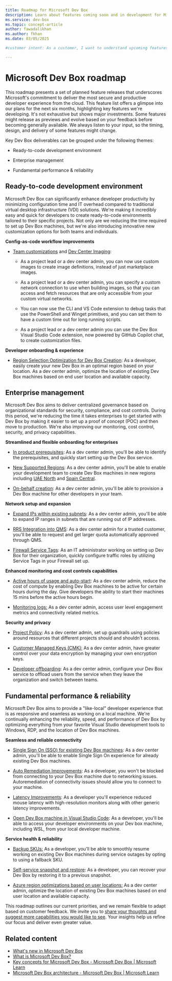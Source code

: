 ```yaml
---
title: Roadmap for Microsoft Dev Box
description: Learn about features coming soon and in development for Microsoft Dev Box.
ms.service: dev-box
ms.topic: concept-article
author: fawadalikhan
ms.author: fkhan
ms.date: 03/05/2025

#customer intent: As a customer, I want to understand upcoming features and enhancements in Microsoft Dev Box so that I can plan and optimize development and deployment strategies.

---
```

# Microsoft Dev Box roadmap

This roadmap presents a set of planned feature releases that underscores Microsoft's commitment to deliver the most secure and productive developer experience from the cloud. This feature list offers a glimpse into our plans for the next six months, highlighting key features we're developing. It's not exhaustive but shows major investments. Some features might release as previews and evolve based on your feedback before becoming generally available. We always listen to your input, so the timing, design, and delivery of some features might change.

Key Dev Box deliverables can be grouped under the following themes:

- Ready-to-code development environment

- Enterprise management

- Fundamental performance & reliability

## Ready-to-code development environment

Microsoft Dev Box can significantly enhance developer productivity by minimizing configuration time and IT overhead compared to traditional virtual desktop infrastructure (VDI) solutions. We're making it incredibly easy and quick for developers to create ready-to-code environments tailored to their specific projects. Not only are we reducing the time required to set up Dev Box machines, but we're also introducing innovative new customization options for both teams and individuals.

**Config-as-code workflow improvements**

- [Team customizations](https://developercommunity.visualstudio.com/t/Share-customization-files-across-my-team/10729596?sort=newest) and [Dev Center Imaging](https://developercommunity.visualstudio.com/t/Speed-up-Dev-Box-customization-using-a-c/10729598): 

    - As a project lead or a dev center admin, you can now use custom images to create image definitions, instead of just marketplace images.

    - As a project lead or a dev center admin, you can specify a custom network connection to use when building images, so that you can access and fetch resources that are only accessible from your custom virtual networks.

    - You can now use the CLI and VS Code extension to debug tasks that use the PowerShell and Winget primitives, and you can set them to have a custom time out for long running scripts.

    - As a project lead or a dev center admin you can use the Dev Box Visual Studio Code extension, now powered by GitHub Copilot chat, to create customization files.

**Developer onboarding & experience**

- [Region Selection Optimization for Dev Box Creation](https://developercommunity.visualstudio.com/t/Region-selection-optimization-based-on-l/10784537): As a developer, easily create your new Dev Box in an optimal region based on your location. As a dev center admin, optimize the location of existing Dev Box machines based on end user location and available capacity.

## Enterprise management

Microsoft Dev Box aims to deliver centralized governance based on organizational standards for security, compliance, and cost controls. During this period, we're reducing the time it takes enterprises to get started with Dev Box by making it easier to set up a proof of concept (POC) and then move to production. We're also improving our monitoring, cost control, security, and privacy capabilities.

**Streamlined and flexible onboarding for enterprises**

- [In product prerequisites](https://developercommunity.visualstudio.com/t/User-License-Assignment-as-Pre-requisite/10523902?q=pre-requisits): As a dev center admin, you'll be able to identify the prerequisites, and quickly start setting up the Dev Box service.

- [New Supported Regions](https://devblogs.microsoft.com/develop-from-the-cloud/microsoft-dev-box-regional-availability/): As a dev center admin, you'll be able to enable your development team to create Dev Box machines in new regions including [UAE North](https://developercommunity.visualstudio.com/t/Support-for-Dev-Box-in-UAE-North/10781448) and [Spain Central](https://developercommunity.visualstudio.com/t/Dev-Box-support-in-Spain-Central/10781449).

- [On-behalf creation](https://developercommunity.microsoft.com/t/On-behalf-creation-of-machines/10859734): As a dev center admin, you'll be able to provision a Dev Box machine for other developers in your team.

**Network setup and expansion**

- [Expand IPs within existing subnets](https://developercommunity.visualstudio.com/t/Expand-IPs-within-existing-Subnets-in-a/10781464): As a dev center admin, you'll be able to expand IP ranges in subnets that are running out of IP addresses.

- [RRS Integration into QMS](https://developercommunity.visualstudio.com/t/Automatically-approve-higher-amounts-of/10781465): As a dev center admin for a trusted customer, you'll be able to request and get larger quota automatically approved through QMS.

- [Firewall Service Tags](https://developercommunity.visualstudio.com/t/Dev-Box:-Advanced-notice-and-notificatio/10704156?q=firewall): As an IT administrator working on setting up Dev Box for their organization, quickly configure traffic roles by utilizing Service Tags in your Firewall set up.

**Enhanced monitoring and cost controls capabilities**

- [Active hours of usage and auto-start](https://developercommunity.microsoft.com/t/Automatic-ShutdownPower-up-based-on-wor/10729429): As a dev center admin, reduce the cost of compute by enabling Dev Box machines to be active for certain hours during the day. Give developers the ability to start their machines 15 mins before the active hours begin. 

- [Monitoring logs:](https://developercommunity.visualstudio.com/t/When-Microsoft-Monitoring-Agent-will-be/10471575?entry=suggestion&q=Azure+Monitor) As a dev center admin, access user level engagement metrics and connectivity related metrics.

**Security and privacy**

- [Project Policy](https://developercommunity.visualstudio.com/t/Curation-for-Dev-Center-and-Projects-und/10719953): As a dev center admin, set up guardrails using policies around resources that different projects should and shouldn't access.

- [Customer Managed Keys (CMK):](https://developercommunity.visualstudio.com/t/Encryption-with-customer-managed-keys-fo/10720463) As a dev center admin, have greater control over your data encryption by managing your own encryption keys.

- [Developer offboarding](https://developercommunity.visualstudio.com/t/Provide-a-means-to-do-external-cleanup/10670632?q=delete+unused+): As a dev center admin, configure your Dev Box service to offload users from the service when they leave the organization and switch between teams.

## Fundamental performance & reliability

Microsoft Dev Box aims to provide a "like-local" developer experience that is as responsive and seamless as working on a local machine. We're continually enhancing the reliability, speed, and performance of Dev Box by optimizing everything from your favorite Visual Studio development tools to Windows, RDP, and the location of Dev Box machines.

**Seamless and reliable connectivity**

- [Single Sign On (SSO) for existing Dev Box machines](https://developercommunity.microsoft.com/t/Single-Sign-On-SSO-for-existing-Dev-Bo/10859770): As a dev center admin, you'll be able to enable Single Sign On experience for already existing Dev Box machines.

- [Auto Remediation Improvements](https://developercommunity.microsoft.com/t/Network-connection-auto-remediation/10861428): As a developer, you won't be blocked from connecting to your Dev Box machine due to networking issues. Autoremediation of connectivity issues should allow you to connect to your machine.

- [Latency Improvements](https://developercommunity.visualstudio.com/t/Latency-improvements-when-using-a-mouse/10859786): As a developer you'll experience reduced mouse latency with high-resolution monitors along with other generic latency improvements.

- [Open Dev Box machine in Visual Studio Code](https://developercommunity.microsoft.com/t/Open-a-Dev-Box-machine-in-VS-Code/10859793): As a developer, you'll be able to access your developer environments on your Dev box machine, including WSL, from your local developer machine.

**Service health & reliability**

- [Backup SKUs:](https://developercommunity.visualstudio.com/t/Back-up-SKUs-in-case-of-capacity-outage/10720451) As a developer, you'll be able to smoothly resume working on existing Dev Box machines during service outages by opting to using a fallback SKU.

- [Self-service snapshot and restore](https://developercommunity.visualstudio.com/t/Self-serve-snapshot-and-restore/10719611): As a developer, you can recover your Dev Box by restoring it to a previous snapshot.

- [Azure region optimizations based on user locations:](https://developercommunity.visualstudio.com/t/Move-VM-to-different-poolregion/10277787) As a dev center admin, optimize the location of existing Dev Box machines based on end user location and available capacity.

This roadmap outlines our current priorities, and we remain flexible to adapt based on customer feedback. We invite you to [share your thoughts and suggest more capabilities you would like to see](https://aka.ms/DevBox/Feedback). Your insights help us refine our focus and deliver even greater value.

## Related content

- [What's new in Microsoft Dev Box](https://aka.ms/devbox/whatsnew)
- [What is Microsoft Dev Box?](/azure/dev-box/overview-what-is-microsoft-dev-box)
- [Key concepts for Microsoft Dev Box - Microsoft Dev Box | Microsoft Learn](/azure/dev-box/concept-dev-box-concepts)
- [Microsoft Dev Box architecture - Microsoft Dev Box | Microsoft Learn](/azure/dev-box/concept-dev-box-architecture)
